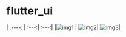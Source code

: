 # flutter_ui


| :----: | :---:| :---:|
|![img1](https://github.com/DingMouRen/flutter_ui/blob/master/assets/screenShot/page1.gif) | ![img2](https://github.com/DingMouRen/flutter_ui/blob/master/assets/screenShot/page1.gif)| ![img3](https://github.com/DingMouRen/flutter_ui/blob/master/assets/screenShot/page1.gif)|
